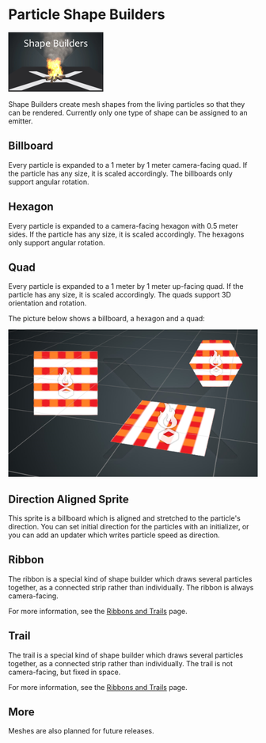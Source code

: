 # Particle Shape Builders

![media/particles-reference-shapebuilders-0.png](media/particles-reference-shapebuilders-0.png) 

Shape Builders create mesh shapes from the living particles so that they can be rendered. Currently only one type of shape can be assigned to an emitter.

## Billboard

Every particle is expanded to a 1 meter by 1 meter camera-facing quad. If the particle has any size, it is scaled accordingly. The billboards only support angular rotation.

## Hexagon

Every particle is expanded to a camera-facing hexagon with 0.5 meter sides. If the particle has any size, it is scaled accordingly. The hexagons only support angular rotation.

## Quad

Every particle is expanded to a 1 meter by 1 meter up-facing quad. If the particle has any size, it is scaled accordingly. The quads support 3D orientation and rotation.

The picture below shows a billboard, a hexagon and a quad:

![media/particles-reference-shapebuilders-1.png](media/particles-reference-shapebuilders-1.png) 

## Direction Aligned Sprite

This sprite is a billboard which is aligned and stretched to the particle's direction. You can set initial direction for the particles with an initializer, or you can add an updater which writes particle speed as direction.

## Ribbon

The ribbon is a special kind of shape builder which draws several particles together, as a connected strip rather than individually. The ribbon is always camera-facing.

For more information, see the [Ribbons and Trails](tutorials/ribbons.md) page.

## Trail

The trail is a special kind of shape builder which draws several particles together, as a connected strip rather than individually. The trail is not camera-facing, but fixed in space.

For more information, see the [Ribbons and Trails](tutorials/ribbons.md) page.

## More

Meshes are also planned for future releases.

